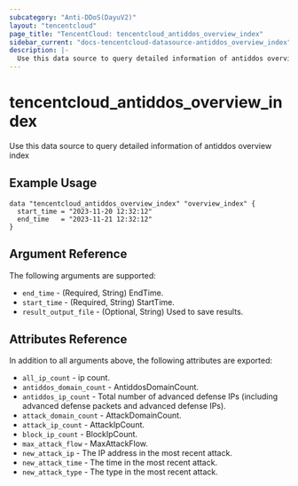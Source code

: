 ```yaml
---
subcategory: "Anti-DDoS(DayuV2)"
layout: "tencentcloud"
page_title: "TencentCloud: tencentcloud_antiddos_overview_index"
sidebar_current: "docs-tencentcloud-datasource-antiddos_overview_index"
description: |-
  Use this data source to query detailed information of antiddos overview index
---
```


# tencentcloud_antiddos_overview_index

Use this data source to query detailed information of antiddos overview index

## Example Usage

```hcl
data "tencentcloud_antiddos_overview_index" "overview_index" {
  start_time = "2023-11-20 12:32:12"
  end_time   = "2023-11-21 12:32:12"
}
```

## Argument Reference

The following arguments are supported:

* `end_time` - (Required, String) EndTime.
* `start_time` - (Required, String) StartTime.
* `result_output_file` - (Optional, String) Used to save results.

## Attributes Reference

In addition to all arguments above, the following attributes are exported:

* `all_ip_count` - ip count.
* `antiddos_domain_count` - AntiddosDomainCount.
* `antiddos_ip_count` - Total number of advanced defense IPs (including advanced defense packets and advanced defense IPs).
* `attack_domain_count` - AttackDomainCount.
* `attack_ip_count` - AttackIpCount.
* `block_ip_count` - BlockIpCount.
* `max_attack_flow` - MaxAttackFlow.
* `new_attack_ip` - The IP address in the most recent attack.
* `new_attack_time` - The time in the most recent attack.
* `new_attack_type` - The type in the most recent attack.


